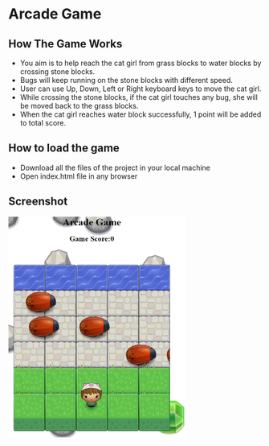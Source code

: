 # Arcade Game

## How The Game Works
* You aim is to help reach the cat girl from grass blocks to water blocks by crossing stone blocks.
* Bugs will keep running on the stone blocks with different speed.
* User can use Up, Down, Left or Right keyboard keys to move the cat girl.
* While crossing the stone blocks, if the cat girl touches any bug, she will be moved back to the grass blocks.
* When the cat girl reaches water block successfully, 1 point will be added to total score.

## How to load the game
* Download all the files of the project in your local machine
* Open index.html file in any browser

## Screenshot

<img src="images/screenshot1.png" width="70%" />


